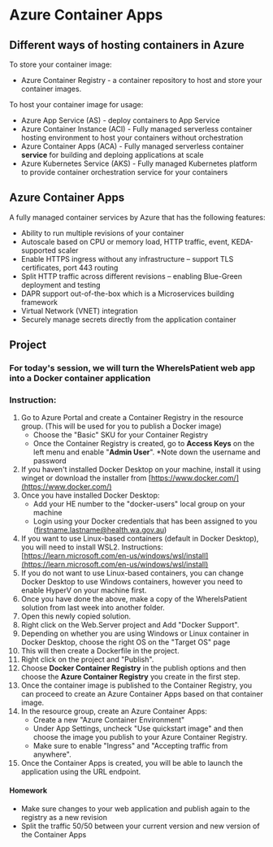 # Azure Container Apps

## Different ways of hosting containers in Azure
To store your container image:
- Azure Container Registry - a container repository to host and store your container images.

To host your container image for usage:
- Azure App Service (AS) - deploy containers to App Service
- Azure Container Instance (ACI) - Fully managed serverless container hosting environment to host your containers without orchestration
- Azure Container Apps (ACA) - Fully managed serverless container **service** for building and deploing applications at scale
- Azure Kubernetes Service (AKS) - Fully managed Kubernetes platform to provide container orchestration service for your containers

## Azure Container Apps
A fully managed container services by Azure that has the following features:
- Ability to run multiple revisions of your container
- Autoscale based on CPU or memory load, HTTP traffic, event, KEDA-supported scaler
- Enable HTTPS ingress without any infrastructure – support TLS certificates, port 443 routing
- Split HTTP traffic across different revisions – enabling Blue-Green deployment and testing
- DAPR support out-of-the-box which is a Microservices building framework
- Virtual Network (VNET) integration
- Securely manage secrets directly from the application container

## Project
### For today's session, we will turn the WhereIsPatient web app into a Docker container application

### Instruction:
1. Go to Azure Portal and create a Container Registry in the resource group. (This will be used for you to publish a Docker image)
    - Choose the "Basic" SKU for your Container Registry
    - Once the Container Registry is created, go to **Access Keys** on the left menu and enable "**Admin User**". *Note down the username and password
2. If you haven't installed Docker Desktop on your machine, install it using winget or download the installer from [https://www.docker.com/](https://www.docker.com/)
3. Once you have installed Docker Desktop:
    - Add your HE number to the "docker-users" local group on your machine
    - Login using your Docker credentials that has been assigned to you (firstname.lastname@health.wa.gov.au)
4. If you want to use Linux-based containers (default in Docker Desktop), you will need to install WSL2. Instructions: [https://learn.microsoft.com/en-us/windows/wsl/install](https://learn.microsoft.com/en-us/windows/wsl/install)
5. If you do not want to use Linux-based containers, you can change Docker Desktop to use Windows containers, however you need to enable HyperV on your machine first.
6. Once you have done the above, make a copy of the WhereIsPatient solution from last week into another folder.
7. Open this newly copied solution.
8. Right click on the Web.Server project and Add "Docker Support".
9. Depending on whether you are using Windows or Linux container in Docker Desktop, choose the right OS on the "Target OS" page
10. This will then create a Dockerfile in the project.
11. Right click on the project and "Publish".
12. Choose **Docker Container Registry** in the publish options and then choose the **Azure Container Registry** you create in the first step.
13. Once the container image is published to the Container Registry, you can proceed to create an Azure Container Apps based on that container image.
14. In the resource group, create an Azure Container Apps:
    - Create a new "Azure Container Environment"
    - Under App Settings, uncheck "Use quickstart image" and then choose the image you publish to your Azure Container Registry.
    - Make sure to enable "Ingress" and "Accepting traffic from anywhere".
15. Once the Container Apps is created, you will be able to launch the application using the URL endpoint.

#### Homework
- Make sure changes to your web application and publish again to the registry as a new revision
- Split the traffic 50/50 between your current version and new version of the Container Apps

